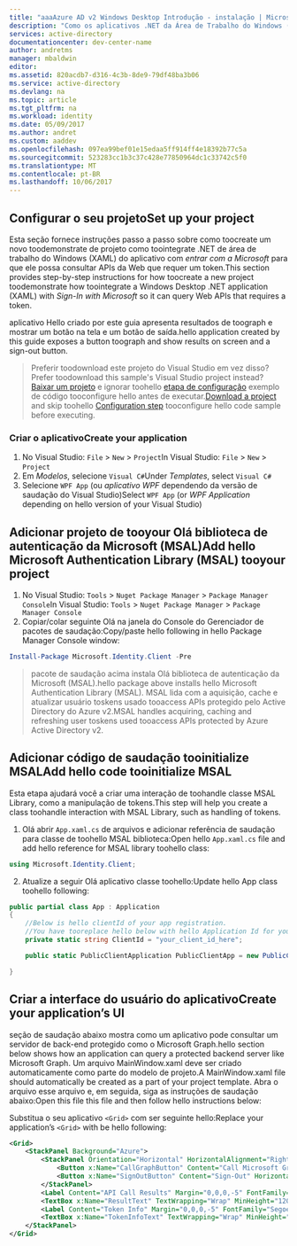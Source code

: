 ```yaml
---
title: "aaaAzure AD v2 Windows Desktop Introdução - instalação | Microsoft Docs"
description: "Como os aplicativos .NET da Área de Trabalho do Windows (XAML) podem chamar uma API que exige tokens de acesso pelo ponto de extremidade do Azure Active Directory v2"
services: active-directory
documentationcenter: dev-center-name
author: andretms
manager: mbaldwin
editor: 
ms.assetid: 820acdb7-d316-4c3b-8de9-79df48ba3b06
ms.service: active-directory
ms.devlang: na
ms.topic: article
ms.tgt_pltfrm: na
ms.workload: identity
ms.date: 05/09/2017
ms.author: andret
ms.custom: aaddev
ms.openlocfilehash: 097ea99bef01e15edaa5ff914ff4e18392b77c5a
ms.sourcegitcommit: 523283cc1b3c37c428e77850964dc1c33742c5f0
ms.translationtype: MT
ms.contentlocale: pt-BR
ms.lasthandoff: 10/06/2017
---
```

## <a name="set-up-your-project"></a><span data-ttu-id="89af5-103">Configurar o seu projeto</span><span class="sxs-lookup"><span data-stu-id="89af5-103">Set up your project</span></span>

<span data-ttu-id="89af5-104">Esta seção fornece instruções passo a passo sobre como toocreate um novo toodemonstrate de projeto como toointegrate .NET de área de trabalho do Windows (XAML) do aplicativo com *entrar com a Microsoft* para que ele possa consultar APIs da Web que requer um token.</span><span class="sxs-lookup"><span data-stu-id="89af5-104">This section provides step-by-step instructions for how toocreate a new project toodemonstrate how toointegrate a Windows Desktop .NET application (XAML) with *Sign-In with Microsoft* so it can query Web APIs that requires a token.</span></span>

<span data-ttu-id="89af5-105">aplicativo Hello criado por este guia apresenta resultados de toograph e mostrar um botão na tela e um botão de saída.</span><span class="sxs-lookup"><span data-stu-id="89af5-105">hello application created by this guide exposes a button toograph and show results on screen and a sign-out button.</span></span>

> <span data-ttu-id="89af5-106">Preferir toodownload este projeto do Visual Studio em vez disso?</span><span class="sxs-lookup"><span data-stu-id="89af5-106">Prefer toodownload this sample's Visual Studio project instead?</span></span> <span data-ttu-id="89af5-107">[Baixar um projeto](https://github.com/Azure-Samples/active-directory-dotnet-desktop-msgraph-v2/archive/master.zip) e ignorar toohello [etapa de configuração](#create-an-application-express) exemplo de código tooconfigure hello antes de executar.</span><span class="sxs-lookup"><span data-stu-id="89af5-107">[Download a project](https://github.com/Azure-Samples/active-directory-dotnet-desktop-msgraph-v2/archive/master.zip) and skip toohello [Configuration step](#create-an-application-express) tooconfigure hello code sample before executing.</span></span>


### <a name="create-your-application"></a><span data-ttu-id="89af5-108">Criar o aplicativo</span><span class="sxs-lookup"><span data-stu-id="89af5-108">Create your application</span></span>
1. <span data-ttu-id="89af5-109">No Visual Studio: `File` > `New` > `Project`</span><span class="sxs-lookup"><span data-stu-id="89af5-109">In Visual Studio: `File` > `New` > `Project`</span></span><br/>
2. <span data-ttu-id="89af5-110">Em *Modelos*, selecione `Visual C#`</span><span class="sxs-lookup"><span data-stu-id="89af5-110">Under *Templates*, select `Visual C#`</span></span>
3. <span data-ttu-id="89af5-111">Selecione `WPF App` (ou *aplicativo WPF* dependendo da versão de saudação do Visual Studio)</span><span class="sxs-lookup"><span data-stu-id="89af5-111">Select `WPF App` (or *WPF Application* depending on hello version of your Visual Studio)</span></span>

## <a name="add-hello-microsoft-authentication-library-msal-tooyour-project"></a><span data-ttu-id="89af5-112">Adicionar projeto de tooyour Olá biblioteca de autenticação da Microsoft (MSAL)</span><span class="sxs-lookup"><span data-stu-id="89af5-112">Add hello Microsoft Authentication Library (MSAL) tooyour project</span></span>
1. <span data-ttu-id="89af5-113">No Visual Studio: `Tools` > `Nuget Package Manager` > `Package Manager Console`</span><span class="sxs-lookup"><span data-stu-id="89af5-113">In Visual Studio: `Tools` > `Nuget Package Manager` > `Package Manager Console`</span></span>
2. <span data-ttu-id="89af5-114">Copiar/colar seguinte Olá na janela do Console do Gerenciador de pacotes de saudação:</span><span class="sxs-lookup"><span data-stu-id="89af5-114">Copy/paste hello following in hello Package Manager Console window:</span></span>

```powershell
Install-Package Microsoft.Identity.Client -Pre
```

> <span data-ttu-id="89af5-115">pacote de saudação acima instala Olá biblioteca de autenticação da Microsoft (MSAL).</span><span class="sxs-lookup"><span data-stu-id="89af5-115">hello package above installs hello Microsoft Authentication Library (MSAL).</span></span> <span data-ttu-id="89af5-116">MSAL lida com a aquisição, cache e atualizar usuário toskens usado tooaccess APIs protegido pelo Active Directory do Azure v2.</span><span class="sxs-lookup"><span data-stu-id="89af5-116">MSAL handles acquiring, caching and refreshing user toskens used tooaccess APIs protected by Azure Active Directory v2.</span></span>

## <a name="add-hello-code-tooinitialize-msal"></a><span data-ttu-id="89af5-117">Adicionar código de saudação tooinitialize MSAL</span><span class="sxs-lookup"><span data-stu-id="89af5-117">Add hello code tooinitialize MSAL</span></span>
<span data-ttu-id="89af5-118">Esta etapa ajudará você a criar uma interação de toohandle classe MSAL Library, como a manipulação de tokens.</span><span class="sxs-lookup"><span data-stu-id="89af5-118">This step will help you create a class toohandle interaction with MSAL Library, such as handling of tokens.</span></span>

1. <span data-ttu-id="89af5-119">Olá abrir `App.xaml.cs` de arquivos e adicionar referência de saudação para classe de toohello MSAL biblioteca:</span><span class="sxs-lookup"><span data-stu-id="89af5-119">Open hello `App.xaml.cs` file and add hello reference for MSAL library toohello class:</span></span>

```csharp
using Microsoft.Identity.Client;
```
<!-- Workaround for Docs conversion bug -->
<ol start="2">
<li>
<span data-ttu-id="89af5-120">Atualize a seguir Olá aplicativo classe toohello:</span><span class="sxs-lookup"><span data-stu-id="89af5-120">Update hello App class toohello following:</span></span>
</li>
</ol>

```csharp
public partial class App : Application
{
    //Below is hello clientId of your app registration. 
    //You have tooreplace hello below with hello Application Id for your app registration
    private static string ClientId = "your_client_id_here";

    public static PublicClientApplication PublicClientApp = new PublicClientApplication(ClientId);

}
```

## <a name="create-your-applications-ui"></a><span data-ttu-id="89af5-121">Criar a interface do usuário do aplicativo</span><span class="sxs-lookup"><span data-stu-id="89af5-121">Create your application’s UI</span></span>
<span data-ttu-id="89af5-122">seção de saudação abaixo mostra como um aplicativo pode consultar um servidor de back-end protegido como o Microsoft Graph.</span><span class="sxs-lookup"><span data-stu-id="89af5-122">hello section below shows how an application can query a protected backend server like Microsoft Graph.</span></span> <span data-ttu-id="89af5-123">Um arquivo MainWindow.xaml deve ser criado automaticamente como parte do modelo de projeto.</span><span class="sxs-lookup"><span data-stu-id="89af5-123">A MainWindow.xaml file should automatically be created as a part of your project template.</span></span> <span data-ttu-id="89af5-124">Abra o arquivo esse arquivo e, em seguida, siga as instruções de saudação abaixo:</span><span class="sxs-lookup"><span data-stu-id="89af5-124">Open this file this file and then follow hello instructions below:</span></span>

<span data-ttu-id="89af5-125">Substitua o seu aplicativo `<Grid>` com ser seguinte hello:</span><span class="sxs-lookup"><span data-stu-id="89af5-125">Replace your application’s `<Grid>` with be hello following:</span></span>

```xml
<Grid>
    <StackPanel Background="Azure">
        <StackPanel Orientation="Horizontal" HorizontalAlignment="Right">
            <Button x:Name="CallGraphButton" Content="Call Microsoft Graph API" HorizontalAlignment="Right" Padding="5" Click="CallGraphButton_Click" Margin="5" FontFamily="Segoe Ui"/>
            <Button x:Name="SignOutButton" Content="Sign-Out" HorizontalAlignment="Right" Padding="5" Click="SignOutButton_Click" Margin="5" Visibility="Collapsed" FontFamily="Segoe Ui"/>
        </StackPanel>
        <Label Content="API Call Results" Margin="0,0,0,-5" FontFamily="Segoe Ui" />
        <TextBox x:Name="ResultText" TextWrapping="Wrap" MinHeight="120" Margin="5" FontFamily="Segoe Ui"/>
        <Label Content="Token Info" Margin="0,0,0,-5" FontFamily="Segoe Ui" />
        <TextBox x:Name="TokenInfoText" TextWrapping="Wrap" MinHeight="70" Margin="5" FontFamily="Segoe Ui"/>
    </StackPanel>
</Grid>
```
